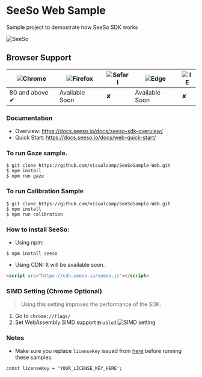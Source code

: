 # SeeSo Web Sample

Sample project to demostrate how SeeSo SDK works

![SeeSo](favicon.ico?style=centerme)

## Browser Support


![Chrome](https://raw.github.com/alrra/browser-logos/master/src/chrome/chrome_48x48.png) | ![Firefox](https://raw.github.com/alrra/browser-logos/master/src/firefox/firefox_48x48.png) | ![Safari](https://raw.github.com/alrra/browser-logos/master/src/safari/safari_48x48.png) | ![Edge](https://raw.github.com/alrra/browser-logos/master/src/edge/edge_48x48.png) | ![IE](https://raw.github.com/alrra/browser-logos/master/src/archive/internet-explorer_9-11/internet-explorer_9-11_48x48.png) |
--- | --- | --- | --- | --- |
80 and above ✔ | Available Soon  |✘ | Available Soon  | ✘|

### Documentation
- Overview:  https://docs.seeso.io/docs/seeso-sdk-overview/
- Quick Start:  https://docs.seeso.io/docs/web-quick-start/


### To run Gaze sample.
```
$ git clone https://github.com/visualcamp/SeeSoSample-Web.git
$ npm install
$ npm run gaze
```

### To run Calibration Sample
```
$ git clone https://github.com/visualcamp/SeeSoSample-Web.git
$ npm install
$ npm run calibration
```


### How to install SeeSo:

* Using npm:
```shell script
$ npm install seeso
```

* Using CDN: It will be available soon.
```html
<script src="https://cdn.seeso.io/seeso.js"></script>
```


### SIMD Setting (Chrome Optional)

> Using this setting improves the performance of the SDK.

1. Go to `chrome://flags/`
2. Set WebAssembly SIMD support `Enabled`
![SIMD setting](https://docs.seeso.io/img/web-quick-start/simd-chrome-setting.png)
 

### Notes
- Make sure you replace `licenseKey` issued from [here](https://console.seeso.io/#/console/license-keys) before running these samples.
```
const licenseKey = 'YOUR_LICENSE_KEY_HERE';
```
